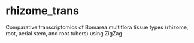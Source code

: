 # rhizome_trans
Comparative transcriptomics of Bomarea multiflora tissue types (rhizome, root, aerial stem, and root tubers) using ZigZag
